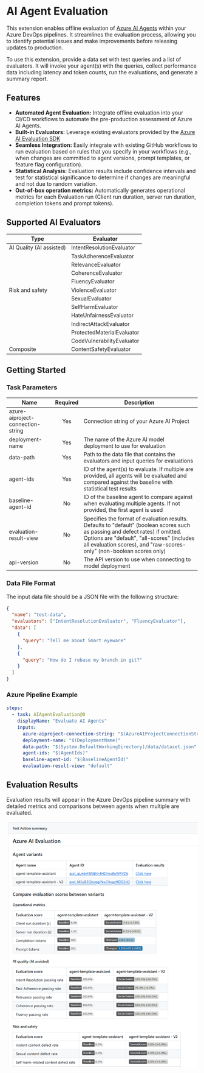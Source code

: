 # AI Agent Evaluation

This extension enables offline evaluation of [Azure AI Agents](https://learn.microsoft.com/en-us/azure/ai-services/agents/)
within your Azure DevOps pipelines. It streamlines the evaluation process, allowing you to
identify potential issues and make improvements before releasing updates to production.

To use this extension, provide a data set with test queries and a list of evaluators.
It will invoke your agent(s) with the queries, collect performance data including latency
and token counts, run the evaluations, and generate a summary report.

## Features

- **Automated Agent Evaluation:** Integrate offline evaluation into your CI/CD workflows to automate the pre-production assessment of Azure AI Agents.
- **Built-in Evaluators:** Leverage existing evaluators provided by the
  [Azure AI Evaluation SDK](https://learn.microsoft.com/en-us/azure/ai-studio/how-to/develop/evaluate-sdk)
- **Seamless Integration:** Easily integrate with existing GitHub workflows to run evaluation based on rules that you specify in your workflows (e.g., when changes are committed to agent versions, prompt templates, or feature flag configuration).
- **Statistical Analysis:** Evaluation results include confidence intervals and test for statistical significance to determine if changes are meaningful and not due to random variation.
- **Out-of-box operation metrics:** Automatically generates operational metrics for each Evaluation run (Client run duration, server run duration, completion tokens and prompt tokens).

## Supported AI Evaluators

| Type                     | Evaluator                  |
| ------------------------ | -------------------------- |
| AI Quality (AI assisted) | IntentResolutionEvaluator  |
|                          | TaskAdherenceEvaluator     |
|                          | RelevanceEvaluator         |
|                          | CoherenceEvaluator         |
|                          | FluencyEvaluator           |
| Risk and safety          | ViolenceEvaluator          |
|                          | SexualEvaluator            |
|                          | SelfHarmEvaluator          |
|                          | HateUnfairnessEvaluator    |
|                          | IndirectAttackEvaluator    |
|                          | ProtectedMaterialEvaluator |
|                          | CodeVulnerabilityEvaluator |
| Composite                | ContentSafetyEvaluator     |

## Getting Started

### Task Parameters

| Name                              | Required | Description                                                                                                                                                                                                                                           |
| --------------------------------- | :------: | ----------------------------------------------------------------------------------------------------------------------------------------------------------------------------------------------------------------------------------------------------- |
| azure-aiproject-connection-string |   Yes    | Connection string of your Azure AI Project                                                                                                                                                                                                            |
| deployment-name                   |   Yes    | The name of the Azure AI model deployment to use for evaluation                                                                                                                                                                                       |
| data-path                         |   Yes    | Path to the data file that contains the evaluators and input queries for evaluations                                                                                                                                                                  |
| agent-ids                         |   Yes    | ID of the agent(s) to evaluate. If multiple are provided, all agents will be evaluated and compared against the baseline with statistical test results                                                                                                |
| baseline-agent-id                 |    No    | ID of the baseline agent to compare against when evaluating multiple agents. If not provided, the first agent is used                                                                                                                                 |
| evaluation-result-view            |    No    | Specifies the format of evaluation results. Defaults to "default" (boolean scores such as passing and defect rates) if omitted. Options are "default", "all-scores" (includes all evaluation scores), and "raw-scores-only" (non-boolean scores only) |
| api-version                       |    No    | The API version to use when connecting to model deployment                                                                                                                                                                                            |

### Data File Format

The input data file should be a JSON file with the following structure:

```json
{
  "name": "test-data",
  "evaluators": ["IntentResolutionEvaluator", "FluencyEvaluator"],
  "data": [
    {
      "query": "Tell me about Smart eyeware"
    },
    {
      "query": "How do I rebase my branch in git?"
    }
  ]
}
```

### Azure Pipeline Example

```yaml
steps:
  - task: AIAgentEvaluation@0
    displayName: "Evaluate AI Agents"
    inputs:
      azure-aiproject-connection-string: "$(AzureAIProjectConnectionString)"
      deployment-name: "$(DeploymentName)"
      data-path: "$(System.DefaultWorkingDirectory)/data/dataset.json"
      agent-ids: "$(AgentIds)"
      baseline-agent-id: "$(BaselineAgentId)"
      evaluation-result-view: "default"
```

## Evaluation Results

Evaluation results will appear in the Azure DevOps pipeline summary with detailed metrics
and comparisons between agents when multiple are evaluated.

![Sample evaluation results showing agent comparisons](sample-output.png)
